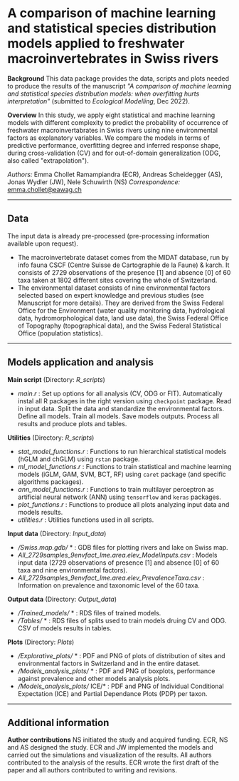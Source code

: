 # A comparison of machine learning and statistical species distribution models applied to freshwater macroinvertebrates in Swiss rivers

**Background**
This data package provides the data, scripts and plots needed to produce the results of the manuscript *"A comparison of machine learning and statistical species distribution models: when overfitting hurts interpretation"* (submitted to *Ecological Modelling*, Dec 2022).

**Overview**
In this study, we apply eight statistical and machine learning models with different complexity to predict the probability of occurrence of freshwater macroinvertabrates in Swiss rivers using nine environmental factors as explanatory variables. We compare the models in terms of predictive performance, overfitting degree and inferred response shape, during cross-validation (CV) and for out-of-domain generalization (ODG, also called "extrapolation"). 

*Authors:* Emma Chollet Ramampiandra (ECR), Andreas Scheidegger (AS), Jonas Wydler (JW), Nele Schuwirth (NS)
*Correspondence:* emma.chollet@eawag.ch

-----------------------------------------------------------------------------------------------------------------------------------

## Data

The input data is already pre-processed (pre-processing information available upon request). 
- The macroinvertebrate dataset comes from the MIDAT database, run by info fauna CSCF (Centre Suisse de Cartographie de la Faune) & karch. It consists of 2729 observations of the presence [1] and absence [0] of 60 taxa taken at 1802 different sites covering the whole of Switzerland.
- The environmental dataset consists of nine environmental factors selected based on expert knowledge and previous studies (see Manuscript for more details). They are derived from the Swiss Federal Office for the Environment (water quality monitoring data, hydrological data, hydromorphological data, land use data), the Swiss Federal Office of Topography (topographical data), and the Swiss Federal Statistical Office (population statistics).

-----------------------------------------------------------------------------------------------------------------------------------

## Models application and analysis

**Main script** (Directory: *R_scripts*)
- *main.r* : Set up options for all analysis (CV, ODG or FIT). Automatically instal all R packages in the right version using `checkpoint` package. Read in input data. Split the data and standardize the environmental factors. Define all models. Train all models. Save models outputs. Process all results and produce plots and tables.

**Utilities** (Directory: *R_scripts*)
- *stat_model_functions.r* : Functions to run hierarchical statistical models (hGLM and chGLM) using `rstan` package.
- *ml_model_functions.r* : Functions to train statistical and machine learning models (iGLM, GAM, SVM, BCT, RF) using `caret` package (and specific algorithms packages).
- *ann_model_functions.r* : Functions to train multilayer perceptron as artificial neural network (ANN) using `tensorflow` and `keras` packages.
- *plot_functions.r* : Functions to produce all plots analyzing input data and models results.
- *utilities.r* : Utilities functions used in all scripts.

**Input data** (Directory: *Input_data*)
- */Swiss.map.gdb/* * : GDB files for plotting rivers and lake on Swiss map.
- *All_2729samples_9envfact_lme.area.elev_ModelInputs.csv* : Models input data (2729 observations of presence [1] and absence [0] of 60 taxa and nine environmental factors).
- *All_2729samples_9envfact_lme.area.elev_PrevalenceTaxa.csv* : Information on prevalence and taxonomic level of the 60 taxa.

**Output data** (Directory: *Output_data*)
- */Trained_models/* * : RDS files of trained models.
- */Tables/* * : RDS files of splits used to train models druing CV and ODG. CSV of models results in tables.

**Plots** (Directory: *Plots*)
- */Explorative_plots/* * : PDF and PNG of plots of distribution of sites and environmental factors in Switzerland and in the entire dataset.
- */Models_analysis_plots/* * : PDF and PNG of boxplots, performance against prevalence and other models analysis plots.
- */Models_analysis_plots/* ICE/* : PDF and PNG of Individual Conditional Expectation (ICE) and Partial Dependance Plots (PDP) per taxon.

-----------------------------------------------------------------------------------------------------------------------------------

## Additional information

**Author contributions**
NS initiated the study and acquired funding. ECR, NS and AS designed the study. ECR and JW implemented the models and carried out the simulations and visualization of the results. All authors contributed to the analysis of the results. ECR wrote the first draft of the paper and all authors contributed to writing and revisions.
